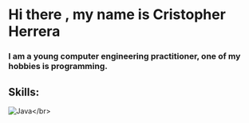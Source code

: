 # Hi there , my name is Cristopher Herrera

### I am a young computer engineering practitioner, one of my hobbies is programming.

## Skills:
  ![Java](https://img.shields.io/badge/Java-300C84?style=for-the-badge&logo=java&logoColor=white&labelColor="orange")</br>
